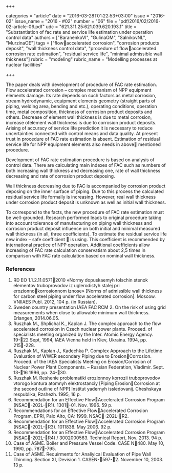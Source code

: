 +++

categories = "article"
date = "2016-03-28T01:22:53+03:00"
issue = "2016-02"
issue_name = "2016 - #02"
number = "06"
file = "pdf/2016/02/2016-02-article-06.pdf"
udc = "621.311.25:621.039.620.193.1"
title = "Substantiation of fac rate and service life estimation under operation control data"
authors = ["BaranenkoVI", "GulinaOM", "SalnikovNL", "MurzinaOE"]
tags = ["flowaccelerated corrosion", "corrosion products deposit", "wall thickness control data", "procedure of flowaccelerated corrosion rate estimation", "residual service life", "minimal admissible wall thickness"]
rubric = "modeling"
rubric_name = "Modelling processes at nuclear facilities"

+++

The paper deals with development of procedure of FAC rate estimation. 
Flow accelerated corrosion – complex mechanism of NPP equipment elements damage. 
Its rate depends on such factors as metal corrosion, stream hydrodynamic, equipment elements geometry (straight parts of piping, welding area, bending and etc.), operating conditions, operation time, metal composition, thickness of corrosion product deposits and others. 
Decrease of element wall thickness is due to metal corrosion, increase ofelement wall thickness is due to corrosion product deposits. 
Arising of accuracy of service life prediction it is necessary to reduce uncertainties connected with control means and data quality. 
At present trust in procedure of FAC rate estimation is absent.
Estimation of residual service life for NPP equipment elements also needs in above mentioned procedure.

Development of FAC rate estimation procedure is based on analysis of control data.
There are calculating main indexes of FAC such as numbers of both increasing wall thickness and decreasing one, rate of wall thickness decreasing and rate of corrosion product deposing.

Wall thickness decreasing due to FAC is accompanied by corrosion product deposing on the inner surface of piping. 
Due to this process the calculated residual service life formally is increasing. 
However, real wall thickness under corrosion product deposit is
unknown as well as initial wall thickness.

To correspond to the facts, the new procedure of FAC rate estimation must be well-grounded. 
Research performed leads to original procedure taking into account tolerance of manufacturing on piping wall thickness and corrosion product deposit influence on both initial and minimal measured wall thickness (in all, three coefficients). 
To estimate the residual service life new index – safe coefficient  is
using. 
This coefficient is recommended by international practice of NPP operation.
Additional coefficients allow increasing of FAC rate calculation conservatism about 2,5 times in comparison with FAC rate calculation based on nominal wall thickness.

### References

1. RD EO 1.1.2.11.05712010 «Normy dopuskaemyh tolschin stenok elementov truboprovodov iz uglerodistyh stalej pri erozionnokorrosionnom iznose» [Norms of admissible wall thickness for carbon steel piping under flow accelerated corrosion]. Мoscow. VNIIAES Publ. 2012, 104 p. (in Russian).
2. Sweden country presentation IAEA FAC RCM 2. On the risk of using grid measurements when close to allowable minimum wall thickness. Erlangen, 2014.06.05.
3. Ruszhak M., Shplichal K., Kaplan J. The complex approach to the flow accelerated corrosion in Czech nuclear power plants. Proceed. of specialists meeting organized by the Inter. Atomic Energy Agency. 19-22 Sept, 1994, IAEA Vienna held in Kiev, Ukraina. 1994, pp. 215-228.
4. Ruszhаk M., Kaplan J., Kadechka P. Complex Approach to the Lifetime Evaluation of WWER secondary Piping due to ErosionCorrosion. Proceed. of the IAEA Specialists Meeting on Erosion/Corrosion of Nuclear Power Plant Components. – Russian Federation, Vladimir. Sept. 13-16 1996, pp. 24-30.
5. Ruszhak M. Reshenie problematiki erozionnoy korrozii truboprovodov vtorogo kontura atomnyh elektrostanciy [Piping ErosionCorrosion at the second outline of NPP] Institut yadernyh issledovanij. Cheshskaya respublika, Rzshezh. 1995, 16 p.
6. Recommendation for an Effective FlowAccelerated Corrosion Program (NSAC-202L-R1). 1301-01. Nov. 1996. 59 p.
7. Recommendations for an Effective FlowAccelerated Corrosion Program, EPRI, Palo Alto, CA: 1999. NSAC-202L-R2.
8. Recommendation for an Effective FlowAccelerated Corrosion Program (NSAC-202L-R3). 1011838. May 2006. 92 p.
9. Recommendation for an Effective FlowAccelerated Corrosion Program (NSAC-202L-R4) / 3002000563. Technical Report, Nov. 2013. 94 p.
10. Case of ASME. Boiler and Pressure Vessel Code. CASE N480. May 10, 1990, pp. 787-795.
11. Case of ASME. Requirments for Analiyical Evaluation of Pipe Wall Thinning. Section XI, Devision 1. CASEN-597-2. November 10, 2003. 13 p.